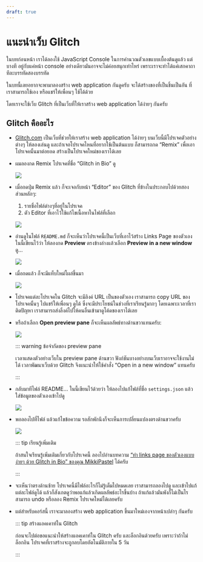 ```yaml
---
draft: true
---
```


# แนะนำเว็บ Glitch

ในบทก่อนหน้า
เราได้ลองใช้ JavaScript Console ในการคำนวณตัวเลขแบบเบื้องต้นดูแล้ว
แต่บางที อยู่กับแค่หน้า console อย่างเดียวมันอาจจะไม่ค่อยสนุกเท่าไหร่
เพราะเราจะทำได้แค่เสกคาถาทีละบรรทัดสองบรรทัด

ในบทนี้เลยอยากจะพามาลองสร้าง web application กันดูครับ
จะได้สร้างของที่เป็นชิ้นเป็นอัน ที่เราสามารถใช้เอง หรือแชร์ให้เพื่อนๆ ใช้ได้ด้วย

โดยเราจะใช้เว็บ Glitch ที่เป็นเว็บที่ให้เราสร้าง web application ได้ง่ายๆ กันครับ

## Glitch คืออะไร

- [Glitch.com](https://glitch.com/)
  เป็นเว็บที่ช่วยให้เราสร้าง web application ได้ง่ายๆ
  บนเว็บนี้มีโปรเจคตัวอย่างต่างๆ ให้ลองเล่นดู
  และถ้าเจอโปรเจคไหนที่อยากใช้เป็นต้นแบบ ก็สามารถกด “Remix” เพื่อเอาโปรเจคนั้นมาต่อยอด สร้างเป็นโปรเจคใหม่ของเราได้เลย

- ผมลองกด Remix โปรเจคที่ชื่อ “Glitch in Bio” ดู

  ![](https://im.dt.in.th/ipfs/bafybeihgsjsudgce4yf7t7oulpfbqd2effxytfuw47wy3ub4mjoyb4ytte/image.webp)

- เมื่อกดปุ่ม Remix แล้ว
  ก็จะเจอกับหน้า “Editor” ของ Glitch
  ที่ข้างในประกอบไปด้วยสองส่วนหลักๆ:

  1. รายชื่อไฟล์ต่างๆที่อยู่ในโปรเจค
  2. ตัว Editor ที่เอาไว้ใช้แก้ไขเนื้อหาในไฟล์ที่เลือก

  ![](https://im.dt.in.th/ipfs/bafybeia4cjscbkdgtxbhmqeq34gvp74kvbnvc4f5ukvyytnrjiehwntcja/image.webp)

- อ่านดูในไฟล์ `README.md` ก็จะเห็นว่าโปรเจคนี้เป็นเว็บที่เอาไว้สร้าง Links Page ของตัวเอง
  ในนี้เขียนไว้ว่า ให้ลองกด **Preview** ตรงข้างล่างแล้วเลือก **Preview in a new window** ดู…

  ![](https://im.dt.in.th/ipfs/bafybeihzfku47uwftiv25y65in7mgausuu4vxmpvppgyyvy75iavh73jvm/image.webp)

- เมื่อกดแล้ว ก็จะมีแท็บใหม่โผล่ขึ้นมา

  ![](https://im.dt.in.th/ipfs/bafybeieiqvwmfiekd44omji2ahlhr77n6ilctkpcx24naz5fqj65p26x5u/Screenshot_20230901_134901.webp)

- โปรเจคแต่ละโปรเจคใน Glitch จะมีลิงค์ URL เป็นของตัวเอง
  เราสามารถ copy URL ของโปรเจคนั้นๆ ไปแชร์ให้เพื่อนๆ ดูได้
  ซึ่งจะมีประโยชน์ในช่วงที่เราเรียนรู้มากๆ โดยเฉพาะเวลาที่เราติดปัญหา เราสามารถส่งลิ้งค์ไปให้คนอื่นเข้ามาดูโค้ดของเราได้เลย

- หรือถ้าเลือก **Open preview pane** ก็จะเห็นผลลัพธ์ทางด้านขวาแทนครับ:

  ![](https://im.dt.in.th/ipfs/bafybeigd7cs5pmfyockxdcjj2dltlqedxl7g72bbii3rmc6wq3ncv5dn5m/image.webp)

  ::: warning ข้อจำกัดของ preview pane

  เวลาแสดงตัวอย่างเว็บใน preview pane ด้านขวา ฟังก์ชันบางอย่างบนเว็บเราอาจจะใช้งานไม่ได้
  เวลาพัฒนาเว็บด้วย Glitch จึงแนะนำให้ใช้คำสั่ง “Open in a new window” แทนครับ

  :::

- กลับมาทีไฟล์ README…
  ในนี้เขียนไว้ด้วยว่า
  ให้ลองไปแก้ไฟล์ที่ชื่อ `settings.json` แล้วใส่ข้อมูลของตัวเองเข้าไปดู

  ![](https://im.dt.in.th/ipfs/bafybeie7xbynwhxbhwky7wblxfmhok6ise325nc7r246amxtwo2tsi5h34/image.webp)

- พอลองไปที่ไฟล์ แล้วแก้ไขข้อความ
  รอสักพักนึงก็จะเห็นการเปลี่ยนแปลงตรงด้านขวาครับ

  ![](https://im.dt.in.th/ipfs/bafybeigbvaq6btp7lrv2xwg65wzisqj354tfk3orqecvfu53uvx74iemya/image.webp)

  ::: tip เรียนรู้เพิ่มเติม

  ถ้าสนใจเรียนรู้เพิ่มเติมเกี่ยวกับโปรเจคนี้ ลองไปอ่านบทความ [“ทำ links page ของตัวเองแบบง่ายๆ ด้วย Glitch in Bio” ของคุณ MikkiPastel](https://www.mikkipastel.com/my-bio-website-by-glitch-in-bio/) ได้ครับ

  :::

- จะเห็นว่าตรงด้านซ้าย โปรเจคนี้มีไฟล์อะไรก็ไม่รู้เต็มไปหมดเลย
  เราสามารถลองไปดู และเข้าไปแก้แต่ละไฟล์ดูได้ แล้วก็สังเกตดูว่าพอแก้แล้วเกิดผลลัพธ์อะไรขึ้นบ้าง
  ถ้าแก้แล้วมันพังก็ไม่เป็นไร สามารถ undo หรือลอง Remix โปรเจคใหม่ได้เลยครับ

- แต่สำหรับคอร์สนี้
  เราจะมาลองสร้าง web application ขึ้นมาใหม่เองจากหน้าเปล่าๆ กันครับ

  ::: tip สร้างแอคเคาท์ใน Glitch

  ก่อนจะไปต่อขอแนะนำให้สร้างแอคเคาท์ใน Glitch ครับ และล็อกอินด้วยครับ
  เพราะว่าถ้าไม่ล็อกอิน โปรเจคที่เราสร้างจะถูกลบโดยอัตโนมัติภายใน 5 วัน

  :::
